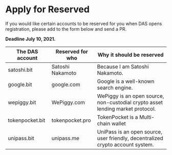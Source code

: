 # Apply for Reserved

If you would like certain accounts to be reserved for you when DAS opens registration, please add to the form below and send a PR. 

**Deadline July 10, 2021.**



| The DAS account | Reserved for who | **Why it should be reserved**         |
| --------------- | ---------------- | ------------------------------------- |
| satoshi.bit     | Satoshi Nakamoto | Because I am Satoshi Nakamoto.        |
| google.bit      | google.com       | Google is a well-known search engine. |
| wepiggy.bit     | WePiggy.com      | WePiggy is an open source, non-custodial crypto asset lending market protocol. |
| tokenpocket.bit | tokenpocket.pro  | TokenPocket is a Multi-chain wallet   |
| unipass.bit     | unipass.me       | UniPass is an open source, user friendly, decentralized crypto account system. |
